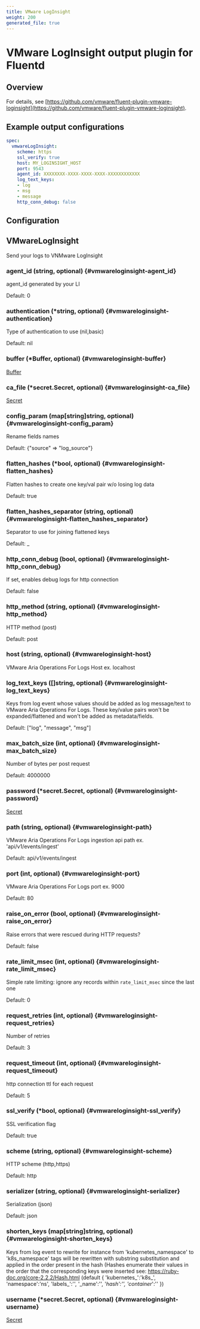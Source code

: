 ```yaml
---
title: VMware LogInsight
weight: 200
generated_file: true
---
```


# VMware LogInsight output plugin for Fluentd
## Overview

For details, see [https://github.com/vmware/fluent-plugin-vmware-loginsight](https://github.com/vmware/fluent-plugin-vmware-loginsight).

## Example output configurations

```yaml
spec:
  vmwareLogInsight:
    scheme: https
    ssl_verify: true
    host: MY_LOGINSIGHT_HOST
    port: 9543
    agent_id: XXXXXXXX-XXXX-XXXX-XXXX-XXXXXXXXXXXX
    log_text_keys:
	- log
	- msg
	- message
    http_conn_debug: false
```


## Configuration
## VMwareLogInsight

Send your logs to VNMware LogInsight

### agent_id (string, optional) {#vmwareloginsight-agent_id}

agent_id generated by your LI

Default: 0

### authentication (*string, optional) {#vmwareloginsight-authentication}

Type of authentication to use (nil,basic)

Default: nil

### buffer (*Buffer, optional) {#vmwareloginsight-buffer}

[Buffer](../buffer/) 


### ca_file (*secret.Secret, optional) {#vmwareloginsight-ca_file}

[Secret](../secret/) 


### config_param (map[string]string, optional) {#vmwareloginsight-config_param}

Rename fields names

Default: {"source" => "log_source"}

### flatten_hashes (*bool, optional) {#vmwareloginsight-flatten_hashes}

Flatten hashes to create one key/val pair w/o losing log data

Default: true

### flatten_hashes_separator (string, optional) {#vmwareloginsight-flatten_hashes_separator}

Separator to use for joining flattened keys

Default: _

### http_conn_debug (bool, optional) {#vmwareloginsight-http_conn_debug}

If set, enables debug logs for http connection

Default: false

### http_method (string, optional) {#vmwareloginsight-http_method}

HTTP method (post)

Default: post

### host (string, optional) {#vmwareloginsight-host}

VMware Aria Operations For Logs Host ex. localhost 


### log_text_keys ([]string, optional) {#vmwareloginsight-log_text_keys}

Keys from log event whose values should be added as log message/text to VMware Aria Operations For Logs. These key/value pairs won't be expanded/flattened and won't be added as metadata/fields.

Default: ["log", "message", "msg"]

### max_batch_size (int, optional) {#vmwareloginsight-max_batch_size}

Number of bytes per post request

Default: 4000000

### password (*secret.Secret, optional) {#vmwareloginsight-password}

[Secret](../secret/) 


### path (string, optional) {#vmwareloginsight-path}

VMware Aria Operations For Logs ingestion api path ex. 'api/v1/events/ingest'

Default: api/v1/events/ingest

### port (int, optional) {#vmwareloginsight-port}

VMware Aria Operations For Logs port ex. 9000

Default: 80

### raise_on_error (bool, optional) {#vmwareloginsight-raise_on_error}

Raise errors that were rescued during HTTP requests?

Default: false

### rate_limit_msec (int, optional) {#vmwareloginsight-rate_limit_msec}

Simple rate limiting: ignore any records within `rate_limit_msec` since the last one

Default: 0

### request_retries (int, optional) {#vmwareloginsight-request_retries}

Number of retries

Default: 3

### request_timeout (int, optional) {#vmwareloginsight-request_timeout}

http connection ttl for each request

Default: 5

### ssl_verify (*bool, optional) {#vmwareloginsight-ssl_verify}

SSL verification flag

Default: true

### scheme (string, optional) {#vmwareloginsight-scheme}

HTTP scheme (http,https)

Default: http

### serializer (string, optional) {#vmwareloginsight-serializer}

Serialization (json)

Default: json

### shorten_keys (map[string]string, optional) {#vmwareloginsight-shorten_keys}

Keys from log event to rewrite for instance from 'kubernetes_namespace' to 'k8s_namespace' tags will be rewritten with substring substitution and applied in the order present in the hash (Hashes enumerate their values in the order that the corresponding keys were inserted see: https://ruby-doc.org/core-2.2.2/Hash.html  (default { 'kubernetes_':'k8s_', 'namespace':'ns', 'labels_':'', '_name':'', '_hash':'', 'container_':'' }) 


### username (*secret.Secret, optional) {#vmwareloginsight-username}

[Secret](../secret/) 



